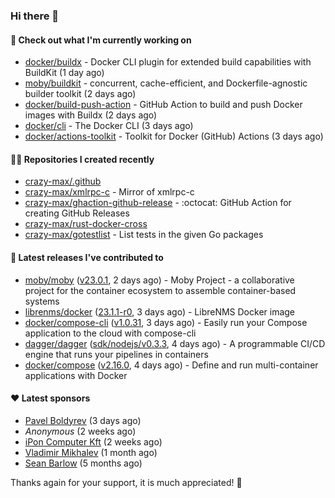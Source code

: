 ### Hi there 👋

#### 👷 Check out what I'm currently working on

- [docker/buildx](https://github.com/docker/buildx) - Docker CLI plugin for extended build capabilities with BuildKit (1 day ago)
- [moby/buildkit](https://github.com/moby/buildkit) - concurrent, cache-efficient, and Dockerfile-agnostic builder toolkit (2 days ago)
- [docker/build-push-action](https://github.com/docker/build-push-action) - GitHub Action to build and push Docker images with Buildx (2 days ago)
- [docker/cli](https://github.com/docker/cli) - The Docker CLI (3 days ago)
- [docker/actions-toolkit](https://github.com/docker/actions-toolkit) - Toolkit for Docker (GitHub) Actions (3 days ago)

#### 👨‍💻 Repositories I created recently

- [crazy-max/.github](https://github.com/crazy-max/.github)
- [crazy-max/xmlrpc-c](https://github.com/crazy-max/xmlrpc-c) - Mirror of xmlrpc-c
- [crazy-max/ghaction-github-release](https://github.com/crazy-max/ghaction-github-release) - :octocat: GitHub Action for creating GitHub Releases
- [crazy-max/rust-docker-cross](https://github.com/crazy-max/rust-docker-cross)
- [crazy-max/gotestlist](https://github.com/crazy-max/gotestlist) - List tests in the given Go packages

#### 🚀 Latest releases I've contributed to

- [moby/moby](https://github.com/moby/moby) ([v23.0.1](https://github.com/moby/moby/releases/tag/v23.0.1), 2 days ago) - Moby Project - a collaborative project for the container ecosystem to assemble container-based systems
- [librenms/docker](https://github.com/librenms/docker) ([23.1.1-r0](https://github.com/librenms/docker/releases/tag/23.1.1-r0), 3 days ago) - LibreNMS Docker image
- [docker/compose-cli](https://github.com/docker/compose-cli) ([v1.0.31](https://github.com/docker/compose-cli/releases/tag/v1.0.31), 3 days ago) - Easily run your Compose application to the cloud with compose-cli
- [dagger/dagger](https://github.com/dagger/dagger) ([sdk/nodejs/v0.3.3](https://github.com/dagger/dagger/releases/tag/sdk/nodejs/v0.3.3), 4 days ago) - A programmable CI/CD engine that runs your pipelines in containers
- [docker/compose](https://github.com/docker/compose) ([v2.16.0](https://github.com/docker/compose/releases/tag/v2.16.0), 4 days ago) - Define and run multi-container applications with Docker

#### ❤️ Latest sponsors
- [Pavel Boldyrev](https://github.com/bpg) (3 days ago)
- _Anonymous_ (2 weeks ago)
- [iPon Computer Kft](https://github.com/iponcomputer) (2 weeks ago)
- [Vladimir Mikhalev](https://github.com/heyValdemar) (1 month ago)
- [Sean Barlow](https://github.com/woolrab6) (5 months ago)

Thanks again for your support, it is much appreciated! 🙏
